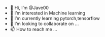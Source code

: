 - 👋 Hi, I’m @Jave00
- 👀 I’m interested in Machine learning
- 🌱 I’m currently learning pytorch,tensorflow
- 💞️ I’m looking to collaborate on ...
- 📫 How to reach me ...

<!---
Jave00/Jave00 is a ✨ special ✨ repository because its `README.md` (this file) appears on your GitHub profile.
You can click the Preview link to take a look at your changes.
--->
